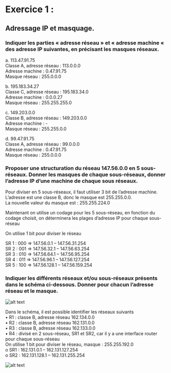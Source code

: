 # Exercice 1 :

## Adressage IP et masquage.

### **Indiquer les parties « adresse réseau » et « adresse machine « des adresse IP suivantes, en précisant les masques réseaux.**

a. 113.47.91.75  
Classe A, adresse réseau : 113.0.0.0  
Adresse machine : 0.47.91.75  
Masque réseau : 255.0.0.0

b. 195.183.34.27  
Classe C, adresse réseau : 195.183.34.0  
Adresse machine : 0.0.0.27  
Masque réseau : 255.255.255.0  

c. 149.203.0.0  
Classe B, adresse réseau : 149.203.0.0  
Adresse machine : -  
Masque réseau : 255.255.0.0  

d.  99.47.91.75  
Classe A, adresse réseau : 99.0.0.0  
Adresse machine : 0.47.91.75  
Masque réseau : 255.0.0.0  

### **Proposer une structuration du réseau 147.56.0.0 en 5 sous-réseaux. Donner les masques de chaque sous-réseaux, donner l’adresse IP d’une machine de chaque sous réseaux.**  

Pour diviser en 5 sous-réseaux, il faut utiliser 3 bit de l’adresse machine.
L’adresse est une classe B, donc le masque est 255.255.0.0.  
La nouvelle valeur du masque est : 255.255.224.0  

Maintenant on utilise un codage pour les 5 sous-réseau, en fonction du codage choisit, on déterminera les plages d’adresse IP pour chaque sous-réseau

On utilise 1 bit pour diviser le réseau   

SR 1 : 000 => 147.56.0.1 – 147.56.31.254  
SR 2 : 001 => 147.56.32.1 – 147.56.63.254  
SR 3 : 010 => 147.56.64.1 – 147.56.95.254  
SR 4 : 011 => 147.56.96.1 – 147.56.127.254  
SR 5 : 100 => 147.56.128.1 – 147.56.159.254  


### **Indiquer les différents réseaux et/ou sous-réseaux présents dans le schéma ci-dessous. Donner pour chacun l’adresse réseau et le masque.**

![alt text](Images/Schéma_1_TD_Routage.png)

Dans le schéma, il est possible identifier les réseaux suivants   
• R1 : classe B, adresse réseau 162.134.0.0  
• R2 : classe B, adresse réseau 162.131.0.0  
• R3 : classe B, adresse réseau 162.133.0.0  
• R4 : divisé en 2 sous-réseau, SR1 et SR2, car il y a une interface router pour chaque
sous-réseau  
On utilise 1 bit pour diviser le réseau, masque : 255.255.192.0  
o SR1 : 162.131.0.1 – 162.131.127.254   
o SR2 : 162.131.128.1 – 162.131.255.254   

![alt text](image.png)

